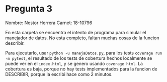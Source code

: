 # Pregunta 3

Nombre: Nestor Herrera
Carnet: 18-10796

En esta carpeta se encuentra el intento de programa para simular el manejador de datos. No esta completo, faltan muchas cosas de la funcion describir.

Para ejecutarlo, usar `python -u manejaDatos.py`, para los tests `coverage run -m pytest`, el resultado de los tests de cobertura hechos localmente se puede ver en el `index.html`, y se genero usando `coverage html`. La cobertura es baja, porque no hay tests implementados para la funcion de DESCRIBIR, porque la escribi hace como 2 minutos.